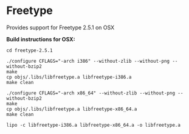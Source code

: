 Freetype
====
Provides support for Freetype 2.5.1 on OSX

**Build instructions for OSX:**

`cd freetype-2.5.1`  

`./configure CFLAGS="-arch i386" --without-zlib --without-png --without-bzip2`  
`make`  
`cp objs/.libs/libfreetype.a libfreetype-i386.a`  
`make clean`  

`./configure CFLAGS="-arch x86_64" --without-zlib --without-png --without-bzip2`  
`make`  
`cp objs/.libs/libfreetype.a libfreetype-x86_64.a`  
`make clean`  

`lipo -c libfreetype-i386.a libfreetype-x86_64.a -o libfreetype.a`  
